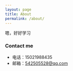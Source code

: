 ```yaml
---
layout: page
title: About
permalink: /about/
---
```


嗯，好好学习

### Contact me

* 电话：15021988435
* 邮箱：[542505528@qq.com](mailto:email@domain.com)
